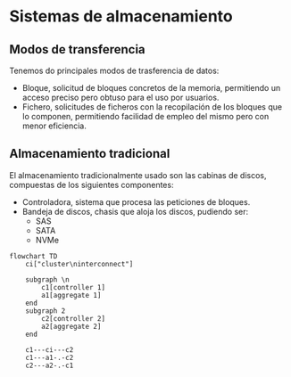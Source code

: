 # Sistemas de almacenamiento
## Modos de transferencia
Tenemos do principales modos de trasferencia de datos:
- Bloque, solicitud de bloques concretos de la memoria, permitiendo un acceso preciso pero obtuso para el uso por usuarios.
- Fichero, solicitudes de ficheros con la recopilación de los bloques que lo componen, permitiendo facilidad de empleo del mismo pero con menor eficiencia.
## Almacenamiento tradicional
El almacenamiento tradicionalmente usado son las cabinas de discos, compuestas de los siguientes componentes:
- Controladora, sistema que procesa las peticiones de bloques.
- Bandeja de discos, chasis que aloja los discos, pudiendo ser:
	- SAS
	- SATA
	- NVMe
```mermaid
flowchart TD
	ci["cluster\ninterconnect"]

	subgraph \n
		c1[controller 1]
		a1[aggregate 1]
	end
	subgraph 2
		c2[controller 2]
		a2[aggregate 2]
	end

	c1---ci---c2
	c1---a1-.-c2
	c2---a2-.-c1
```

